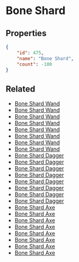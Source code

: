 # Bone Shard

<no description available>

## Properties

```json
{
    "id": 475,
    "name": "Bone Shard",
    "count": -100
}
```

## Related

- [Bone Shard Wand](../items/15018-bone-shard-wand.md)
- [Bone Shard Wand](../items/15019-bone-shard-wand.md)
- [Bone Shard Wand](../items/15020-bone-shard-wand.md)
- [Bone Shard Wand](../items/15021-bone-shard-wand.md)
- [Bone Shard Wand](../items/15022-bone-shard-wand.md)
- [Bone Shard Wand](../items/15023-bone-shard-wand.md)
- [Bone Shard Wand](../items/15024-bone-shard-wand.md)
- [Bone Shard Wand](../items/15025-bone-shard-wand.md)
- [Bone Shard Dagger](../items/15026-bone-shard-dagger.md)
- [Bone Shard Dagger](../items/15027-bone-shard-dagger.md)
- [Bone Shard Dagger](../items/15028-bone-shard-dagger.md)
- [Bone Shard Dagger](../items/15029-bone-shard-dagger.md)
- [Bone Shard Dagger](../items/15030-bone-shard-dagger.md)
- [Bone Shard Dagger](../items/15031-bone-shard-dagger.md)
- [Bone Shard Dagger](../items/15032-bone-shard-dagger.md)
- [Bone Shard Dagger](../items/15033-bone-shard-dagger.md)
- [Bone Shard Axe](../items/15034-bone-shard-axe.md)
- [Bone Shard Axe](../items/15035-bone-shard-axe.md)
- [Bone Shard Axe](../items/15036-bone-shard-axe.md)
- [Bone Shard Axe](../items/15037-bone-shard-axe.md)
- [Bone Shard Axe](../items/15038-bone-shard-axe.md)
- [Bone Shard Axe](../items/15039-bone-shard-axe.md)
- [Bone Shard Axe](../items/15040-bone-shard-axe.md)
- [Bone Shard Axe](../items/15041-bone-shard-axe.md)

